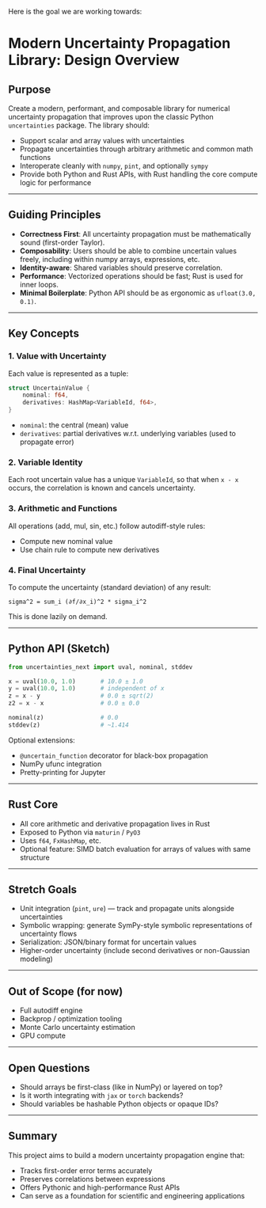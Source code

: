 Here is the goal we are working towards:


# Modern Uncertainty Propagation Library: Design Overview

## Purpose

Create a modern, performant, and composable library for numerical uncertainty propagation that improves upon the classic Python `uncertainties` package. The library should:

* Support scalar and array values with uncertainties
* Propagate uncertainties through arbitrary arithmetic and common math functions
* Interoperate cleanly with `numpy`, `pint`, and optionally `sympy`
* Provide both Python and Rust APIs, with Rust handling the core compute logic for performance

---

## Guiding Principles

* **Correctness First**: All uncertainty propagation must be mathematically sound (first-order Taylor).
* **Composability**: Users should be able to combine uncertain values freely, including within numpy arrays, expressions, etc.
* **Identity-aware**: Shared variables should preserve correlation.
* **Performance**: Vectorized operations should be fast; Rust is used for inner loops.
* **Minimal Boilerplate**: Python API should be as ergonomic as `ufloat(3.0, 0.1)`.

---

## Key Concepts

### 1. Value with Uncertainty

Each value is represented as a tuple:

```rust
struct UncertainValue {
    nominal: f64,
    derivatives: HashMap<VariableId, f64>,
}
```

* `nominal`: the central (mean) value
* `derivatives`: partial derivatives w\.r.t. underlying variables (used to propagate error)

### 2. Variable Identity

Each root uncertain value has a unique `VariableId`, so that when `x - x` occurs, the correlation is known and cancels uncertainty.

### 3. Arithmetic and Functions

All operations (add, mul, sin, etc.) follow autodiff-style rules:

* Compute new nominal value
* Use chain rule to compute new derivatives

### 4. Final Uncertainty

To compute the uncertainty (standard deviation) of any result:

```text
sigma^2 = sum_i (∂f/∂x_i)^2 * sigma_i^2
```

This is done lazily on demand.

---

## Python API (Sketch)

```python
from uncertainties_next import uval, nominal, stddev

x = uval(10.0, 1.0)       # 10.0 ± 1.0
y = uval(10.0, 1.0)       # independent of x
z = x - y                 # 0.0 ± sqrt(2)
z2 = x - x                # 0.0 ± 0.0

nominal(z)                # 0.0
stddev(z)                 # ~1.414
```

Optional extensions:

* `@uncertain_function` decorator for black-box propagation
* NumPy ufunc integration
* Pretty-printing for Jupyter

---

## Rust Core

* All core arithmetic and derivative propagation lives in Rust
* Exposed to Python via `maturin` / `PyO3`
* Uses `f64`, `FxHashMap`, etc.
* Optional feature: SIMD batch evaluation for arrays of values with same structure

---

## Stretch Goals

* Unit integration (`pint`, `ure`) — track and propagate units alongside uncertainties
* Symbolic wrapping: generate SymPy-style symbolic representations of uncertainty flows
* Serialization: JSON/binary format for uncertain values
* Higher-order uncertainty (include second derivatives or non-Gaussian modeling)

---

## Out of Scope (for now)

* Full autodiff engine
* Backprop / optimization tooling
* Monte Carlo uncertainty estimation
* GPU compute

---

## Open Questions

* Should arrays be first-class (like in NumPy) or layered on top?
* Is it worth integrating with `jax` or `torch` backends?
* Should variables be hashable Python objects or opaque IDs?

---

## Summary

This project aims to build a modern uncertainty propagation engine that:

* Tracks first-order error terms accurately
* Preserves correlations between expressions
* Offers Pythonic and high-performance Rust APIs
* Can serve as a foundation for scientific and engineering applications

